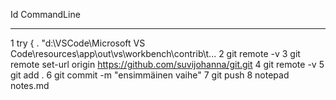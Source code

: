   Id CommandLine
  -- -----------
   1 try { . "d:\VSCode\Microsoft VS Code\resources\app\out\vs\workbench\contrib\t...
   2 git remote -v
   3 git remote set-url origin https://github.com/suvijohanna/git.git
   4 git remote -v
   5 git add .
   6 git commit -m "ensimmäinen vaihe"
   7 git push
   8 notepad notes.md